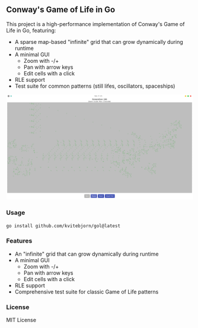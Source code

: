 ## Conway's Game of Life in Go

This project is a high-performance implementation of Conway's Game of Life in Go, featuring:

- A sparse map-based "infinite" grid that can grow dynamically during runtime
- A minimal GUI
  - Zoom with -/+
  - Pan with arrow keys
  - Edit cells with a click
- RLE support 
- Test suite for common patterns (still lifes, oscillators, spaceships)

![Screenshot](assets/gol.png)

### Usage

```sh
go install github.com/kvitebjorn/gol@latest
```

### Features

- An "infinite" grid that can grow dynamically during runtime
- A minimal GUI
  - Zoom with -/+
  - Pan with arrow keys
  - Edit cells with a click
- RLE support
- Comprehensive test suite for classic Game of Life patterns

### License

MIT License
